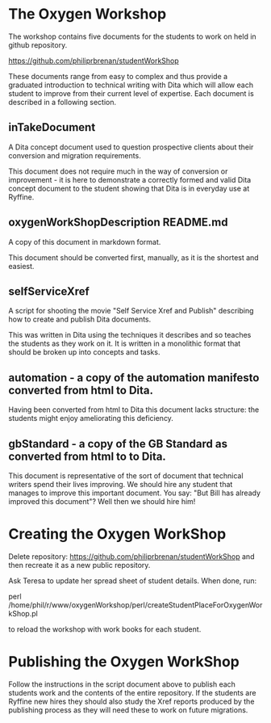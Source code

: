 # The Oxygen Workshop

The workshop contains five documents for the students to work on held in github
repository.

https://github.com/philiprbrenan/studentWorkShop

These documents range from easy to complex and thus provide a graduated
introduction to technical writing with Dita which will allow each student to
improve from their current level of expertise. Each document is described in a
following section.

## inTakeDocument

A Dita concept document used to question prospective clients about their
conversion and migration requirements.

This document does not require much in the way of conversion or improvement -
it is here to demonstrate a correctly formed and valid Dita concept document to
the student showing that Dita is in everyday use at Ryffine.

## oxygenWorkShopDescription README.md

A copy of this document in markdown format.

This document should be converted first, manually, as it is the shortest and
easiest.

## selfServiceXref

A script for shooting the movie "Self Service Xref and Publish" describing how
to create and publish Dita documents.

This was  written in Dita using the techniques it describes and so teaches the
students as they work on it. It is written in a monolithic format that should
be broken up into concepts and tasks.

## automation - a copy of the automation manifesto converted from html to Dita.

Having been converted from html to Dita this document lacks structure: the
students might enjoy ameliorating this deficiency.

## gbStandard - a copy of the GB Standard as converted from html to to Dita.

This document is representative of the sort of document that technical writers
spend their lives improving.  We should hire any student that manages to
improve this important document. You say: "But Bill has already improved this
document"? Well then we should hire him!

# Creating the Oxygen WorkShop

Delete repository: https://github.com/philiprbrenan/studentWorkShop and then
recreate it as a new public repository.

Ask Teresa to update her spread sheet of student details.  When done, run:

  perl /home/phil/r/www/oxygenWorkshop/perl/createStudentPlaceForOxygenWorkShop.pl

to reload the workshop with work books for each student.

# Publishing the Oxygen WorkShop

Follow the instructions in the script document above to publish each students
work and the contents of the entire repository.  If the students are Ryffine
new hires they should also study the Xref reports produced by the publishing
process as they will need these to work on future migrations.
